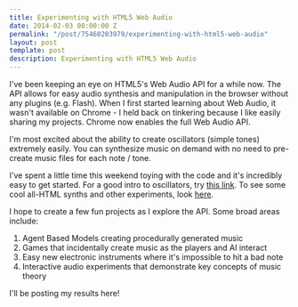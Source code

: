 ```yaml
---
title: Experimenting with HTML5 Web Audio
date: 2014-02-03 00:00:00 Z
permalink: "/post/75460203979/experimenting-with-html5-web-audio"
layout: post
template: post
description: Experimenting with HTML5 Web Audio
---
```


I've been keeping an eye on HTML5's Web Audio API for a while now. The API allows for easy audio synthesis and manipulation in the browser without any plugins (e.g. Flash). When I first started learning about Web Audio, it wasn't available on Chrome - I held back on tinkering because I like easily sharing my projects. Chrome now enables the full Web Audio API.

I'm most excited about the ability to create oscillators (simple tones) extremely easily. You can synthesize music on demand with no need to pre-create music files for each note / tone.

I've spent a little time this weekend toying with the code and it's incredibly easy to get started. For a good intro to oscillators, try [this link](http://middleearmedia.com/web-audio-api-oscillators/). To see some cool all-HTML synths and other experiments, look [here](http://stuartmemo.com/).

I hope to create a few fun projects as I explore the API. Some broad areas include:

1.  Agent Based Models creating procedurally generated music
2.  Games that incidentally create music as the players and AI interact
3.  Easy new electronic instruments where it's impossible to hit a bad note
4.  Interactive audio experiments that demonstrate key concepts of music theory

I'll be posting my results here!